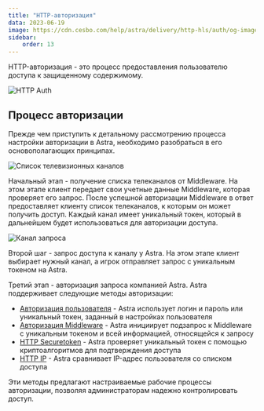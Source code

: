 ```yaml
---
title: "HTTP-авторизация"
data: 2023-06-19
image: https://cdn.cesbo.com/help/astra/delivery/http-hls/auth/og-image.png
sidebar:
    order: 13
---
```


HTTP-авторизация - это процесс предоставления пользователю доступа к защищенному содержимому.

![HTTP Auth](https://cdn.cesbo.com/help/astra/delivery/http-hls/auth/diagram.svg)

## Процесс авторизации[](https://help.cesbo.com/astra/delivery/http-hls-auth/auth#authorization-workflow)

Прежде чем приступить к детальному рассмотрению процесса настройки авторизации в Astra, необходимо разобраться в его основополагающих принципах.

![Список телевизионных каналов](https://cdn.cesbo.com/help/astra/delivery/http-hls/auth/step-1.svg)

Начальный этап - получение списка телеканалов от Middleware. На этом этапе клиент передает свои учетные данные Middleware, которая проверяет его запрос. После успешной авторизации Middleware в ответ предоставляет клиенту список телеканалов, к которым он может получить доступ. Каждый канал имеет уникальный токен, который в дальнейшем будет использоваться для авторизации доступа.

![Канал запроса](https://cdn.cesbo.com/help/astra/delivery/http-hls/auth/step-2.svg)

Второй шаг - запрос доступа к каналу у Astra. На этом этапе клиент выбирает нужный канал, а игрок отправляет запрос с уникальным токеном на Astra.

Третий этап - авторизация запроса компанией Astra. Astra поддерживает следующие методы авторизации:

- [Авторизация пользователя](https://help.cesbo.com/astra/delivery/http-hls-auth/user) - Astra использует логин и пароль или уникальный токен, заданный в настройках пользователя
- [Авторизация Middleware](https://help.cesbo.com/astra/delivery/http-hls-auth/middleware) - Astra инициирует подзапрос к Middleware с уникальным токеном и всей информацией, относящейся к запросу
- [HTTP Securetoken](https://help.cesbo.com/astra/delivery/http-hls-auth/securetoken) - Astra проверяет уникальный токен с помощью криптоалгоритмов для подтверждения доступа
- [HTTP IP](https://help.cesbo.com/astra/delivery/http-hls-auth/ip) - Astra сравнивает IP-адрес пользователя со списком доступа

Эти методы предлагают настраиваемые рабочие процессы авторизации, позволяя администраторам надежно контролировать доступ.
